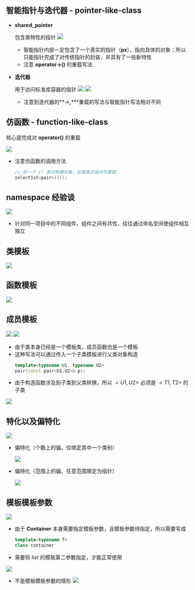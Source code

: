 
## 智能指针与迭代器 - pointer-like-class

- **shared_pointer**
	
    包含类特性的指针
    ![](./img/66.png)
	
	- 智能指针内部一定包含了一个真实的指针（**px**），指向具体的对象；所以只能指针完成了对传统指针的封装，并具有了一些新特性
	- 注意 **operator->()** 的重载写法

- **迭代器**
	
    用于访问标准库容器的指针
    ![](./img/67.png)
    ![](./img/68.png)
    
    - 注意到迭代器的**->**,**\***重载的写法与智能指针写法相对不同

## 仿函数 - function-like-class
	
核心是完成对 **operator()** 的重载

![](./img/69.png)
- 注意仿函数的调用方法
	```C++
    // 前一个 () 表示构建对象，后面表示操作符重载
    select1st<pair>()();
    ```
 
## namespace 经验谈    

![](./img/70.png)
- 针对同一项目中的不同组件，组件之间有共性，往往通过命名空间使组件相互独立
 
## 类模板

![](./img/71.png)

## 函数模板

![](./img/72.png)

## 成员模板

![](./img/73.png)
![](./img/74.png)
- 由于类本身已经是一个模板类，成员函数也是一个模板
- 这种写法可以通过传入一个子类模板进行父类对象构造
	```C++
    template<typename U1, typename U2>
    pair(const pair<U1,U2>& p);
    ```
- 由于构造函数涉及到子类到父类转换，所以 $<U1,U2>$ 必须是 $<T1,T2>$ 的子类

![](./img/75.png)

## 特化以及偏特化

![](./img/76.png)

- 偏特化（个数上的偏，仅绑定其中一个类别）

	![](./img/77.png)
    
- 偏特化（范围上的偏，任意范围限定为指针）

	![](./img/78.png)
    
## 模板模板参数

![](./img/79.png)
- 由于 **Container** 本身需要指定模板参数，且模板参数待指定，所以需要写成

	```C++
    template<typename T>
    class container
    ```
- 需要将 list 的模板第二参数指定，才能正常使用    

![](./img/80.png)

- 不是模板模板参数的情形
	![](./img/81.png)
	